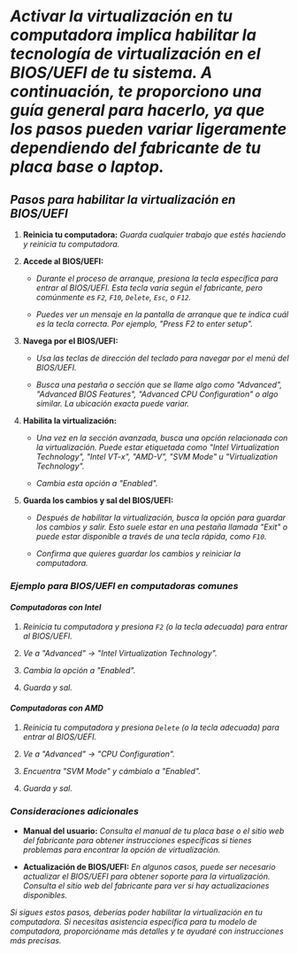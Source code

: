 <!-- Autor: Daniel Benjamin Perez Morales -->
<!-- GitHub: https://github.com/DanielBenjaminPerezMoralesDev13 -->
<!-- GitLab: https://gitlab.com/DanielBenjaminPerezMoralesDev13 -->
<!-- Correo electrónico: danielperezdev@proton.me -->
# ***Activar la virtualización en tu computadora implica habilitar la tecnología de virtualización en el BIOS/UEFI de tu sistema. A continuación, te proporciono una guía general para hacerlo, ya que los pasos pueden variar ligeramente dependiendo del fabricante de tu placa base o laptop.***

## ***Pasos para habilitar la virtualización en BIOS/UEFI***

1. **Reinicia tu computadora:** *Guarda cualquier trabajo que estés haciendo y reinicia tu computadora.*

2. **Accede al BIOS/UEFI:**

   - *Durante el proceso de arranque, presiona la tecla específica para entrar al BIOS/UEFI. Esta tecla varía según el fabricante, pero comúnmente es `F2`, `F10`, `Delete`, `Esc`, o `F12`.*

   - *Puedes ver un mensaje en la pantalla de arranque que te indica cuál es la tecla correcta. Por ejemplo, "Press F2 to enter setup".*

3. **Navega por el BIOS/UEFI:**

   - *Usa las teclas de dirección del teclado para navegar por el menú del BIOS/UEFI.*

   - *Busca una pestaña o sección que se llame algo como "Advanced", "Advanced BIOS Features", "Advanced CPU Configuration" o algo similar. La ubicación exacta puede variar.*

4. **Habilita la virtualización:**

   - *Una vez en la sección avanzada, busca una opción relacionada con la virtualización. Puede estar etiquetada como "Intel Virtualization Technology", "Intel VT-x", "AMD-V", "SVM Mode" u "Virtualization Technology".*

   - *Cambia esta opción a "Enabled".*

5. **Guarda los cambios y sal del BIOS/UEFI:**

   - *Después de habilitar la virtualización, busca la opción para guardar los cambios y salir. Esto suele estar en una pestaña llamada "Exit" o puede estar disponible a través de una tecla rápida, como `F10`.*

   - *Confirma que quieres guardar los cambios y reiniciar la computadora.*

### ***Ejemplo para BIOS/UEFI en computadoras comunes***

#### ***Computadoras con Intel***

1. *Reinicia tu computadora y presiona `F2` (o la tecla adecuada) para entrar al BIOS/UEFI.*

2. *Ve a "Advanced" -> "Intel Virtualization Technology".*

3. *Cambia la opción a "Enabled".*

4. *Guarda y sal.*

#### ***Computadoras con AMD***

1. *Reinicia tu computadora y presiona `Delete` (o la tecla adecuada) para entrar al BIOS/UEFI.*

2. *Ve a "Advanced" -> "CPU Configuration".*

3. *Encuentra "SVM Mode" y cámbialo a "Enabled".*

4. *Guarda y sal.*

### ***Consideraciones adicionales***

- **Manual del usuario:** *Consulta el manual de tu placa base o el sitio web del fabricante para obtener instrucciones específicas si tienes problemas para encontrar la opción de virtualización.*

- **Actualización de BIOS/UEFI:** *En algunos casos, puede ser necesario actualizar el BIOS/UEFI para obtener soporte para la virtualización. Consulta el sitio web del fabricante para ver si hay actualizaciones disponibles.*

*Si sigues estos pasos, deberías poder habilitar la virtualización en tu computadora. Si necesitas asistencia específica para tu modelo de computadora, proporcióname más detalles y te ayudaré con instrucciones más precisas.*
